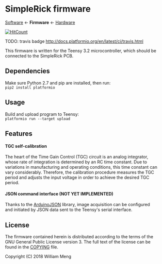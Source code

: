 # SimpleRick firmware

[Software](https://github.com/wlmeng11/rtl-ultrasound)
&larr;
**Firmware**
&larr;
[Hardware](https://github.com/wlmeng11/SimpleRick)

[![HitCount](http://hits.dwyl.io/wlmeng11/SimpleRick_firmware.svg)](http://hits.dwyl.io/wlmeng11/SimpleRick_firmware)

TODO: travis badge http://docs.platformio.org/en/latest/ci/travis.html

This firmware is written for the Teensy 3.2 microcontroller, which should be connected to the SimpleRick PCB.

## Dependencies
Make sure Python 2.7 and pip are installed, then run:  
`pip2 install platformio`

## Usage
Build and upload program to Teensy:  
`platformio run --target upload`

## Features
#### TGC self-calibration
The heart of the Time Gain Control (TGC) circuit is an analog integrator, whose rate of integration
is determined by an RC time constant.
Due to variations in manufacturing and operating conditions, this time constant can vary considerably.
Therefore, the calibration procedure measures the TGC period and adjusts the input voltage
in order to achieve the desired TGC period.

#### JSON command interface (NOT YET IMPLEMENTED)
Thanks to the [ArduinoJSON](https://github.com/bblanchon/ArduinoJson) library,
image acquisition can be configured and initiated by JSON data sent to the Teensy's serial interface.


## License
The firmware contained herein is distributed according to the terms of the GNU General Public License version 3.
The full text of the license can be found in the [COPYING](COPYING) file.

Copyright (C) 2018 William Meng
